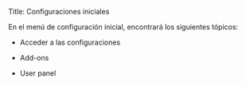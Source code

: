 Title: Configuraciones iniciales


En el menú de configuración inicial, encontrará los siguientes tópicos:

* Acceder a las configuraciones

* Add-ons

* User panel
